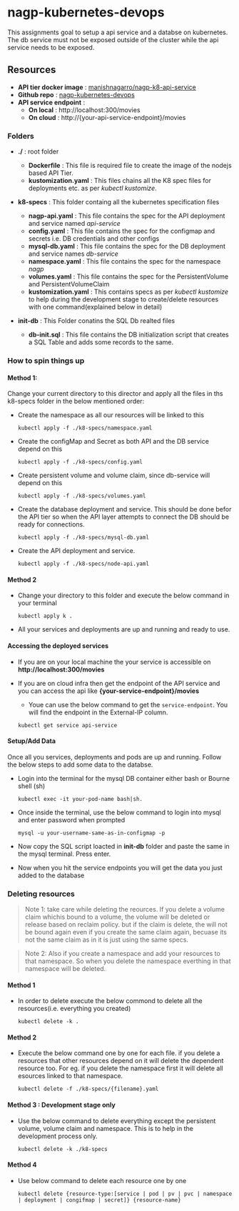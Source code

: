 # nagp-kubernetes-devops

This assignments goal to setup a api service and a databse on kubernetes. The db service must not be exposed outside of the cluster while the api service needs to be exposed.

## Resources

- **API tier docker image** : [manishnagarro/nagp-k8-api-service](https://hub.docker.com/r/manishnagarro/nagp-k8-api-service)
- **Github repo** : [nagp-kubernetes-devops](https://github.com/manishjanky/nagp-kubernetes-devops)
- **API service endpoint** : 
  - **On local** : http://localhost:300/movies
  - **On cloud** : http://{your-api-service-endpoint}/movies

### Folders

- **./** : root folder

  - **Dockerfile** : This file is required file to create the image of the nodejs based API Tier.
  - **kustomization.yaml** : This files chains all the K8 spec files for deployments etc. as per _kubectl kustomize_.

- **k8-specs** : This folder containg all the kubernetes specification files

  - **nagp-api.yaml** : This file contains the spec for the API deployment and service named _api-service_
  - **config.yaml** : This file contains the spec for the configmap and secrets i.e. DB credentials and other configs
  - **mysql-db.yaml** : This file contains the spec for the DB deployment and service names _db-service_
  - **namespace.yaml** : This file contains the spec for the namespace _nagp_
  - **volumes.yaml** : This file contains the spec for the PersistentVolume and PersistentVolumeClaim
  - **kustomization.yaml** : This contains specs as per _kubectl kustomize_ to help during the development stage to create/delete resources with one command(explained below in detail)

- **init-db** : This Folder conatins the SQL Db realted files
  - **db-init.sql** : This file contains the DB initialization script that creates a SQL Table and adds some records to the same.

### How to spin things up

#### Method 1:

Change your current directory to this director and apply all the files in ths k8-specs folder in the below mentioned order:

- Create the namespace as all our resources will be linked to this

  ```
  kubectl apply -f ./k8-specs/namespace.yaml
  ```

- Create the configMap and Secret as both API and the DB service depend on this

  ```
  kubectl apply -f ./k8-specs/config.yaml
  ```

- Create persistent volume and volume claim, since db-service will depend on this

  ```
  kubectl apply -f ./k8-specs/volumes.yaml
  ```

- Create the database deployment and service. This should be done befor the API tier so when the API layer attempts to connect the DB should be ready for connections.

  ```
  kubectl apply -f ./k8-specs/mysql-db.yaml
  ```

- Create the API deployment and service.

  ```
  kubectl apply -f ./k8-specs/node-api.yaml
  ```

#### Method 2

- Change your directory to this folder and execute the below command in your terminal

  ```
  kubectl apply k .
  ```

- All your services and deployments are up and running and ready to use.

#### Accessing the deployed services

- If you are on your local machine the your service is accessible on **http://localhost:300/movies**

- If you are on cloud infra then get the endpoint of the API service and you can access the api like **{your-service-endpoint}/movies**

  - Youe can use the below command to get the `service-endpoint`. You will find the endpoint in the External-IP column.

  ```
  kubectl get service api-service
  ```

#### Setup/Add Data

Once all you services, deployments and pods are up and running. Follow the below steps to add some data to the databse.

- Login into the terminal for the mysql DB container either bash or Bourne shell (sh)

  ```
  kubectl exec -it your-pod-name bash|sh.
  ```

- Once inside the terminal, use the below command to login into mysql and enter password when prompted

  ```
  mysql -u your-username-same-as-in-configmap -p
  ```

- Now copy the SQL script loacted in **init-db** folder and paste the same in the mysql terminal. Press enter.

- Now when you hit the service endpoints you will get the data you just added to the database

### Deleting resources

> Note 1: take care while deleting the reources. If you delete a volume claim whichis bound to a volume, the volume will be deleted or release based on reclaim policy. but if the claim is delete, the will not be bound again even if you create the same claim again, becuase its not the same claim as in it is just using the same specs.

> Note 2: Also if you create a namespace and add your resources to that namespace. So when you delete the namespace everthing in that namespace will be deleted.

#### Method 1

- In order to delete execute the below commond to delete all the resources(i.e. everything you created)

  ```
  kubectl delete -k .
  ```

#### Method 2

- Execute the below command one by one for each file. if you delete a resources that other resources depend on it will delete the dependent resource too. For eg. if you delete the namespace first it will delete all esources linked to that namespace.

  ```
  kubectl delete -f ./k8-specs/{filename}.yaml
  ```

#### Method 3 : Development stage only

- Use the below command to delete everything except the persistent volume, volume claim and namespace. This is to help in the development process only.

  ```
  kubectl delete -k ./k8-specs
  ```

#### Method 4

- Use below command to delete each resource one by one

  ```
  kubectl delete {resource-type:[service | pod | pv | pvc | namespace | deployment | congifmap | secret]} {resource-name}
  ```
